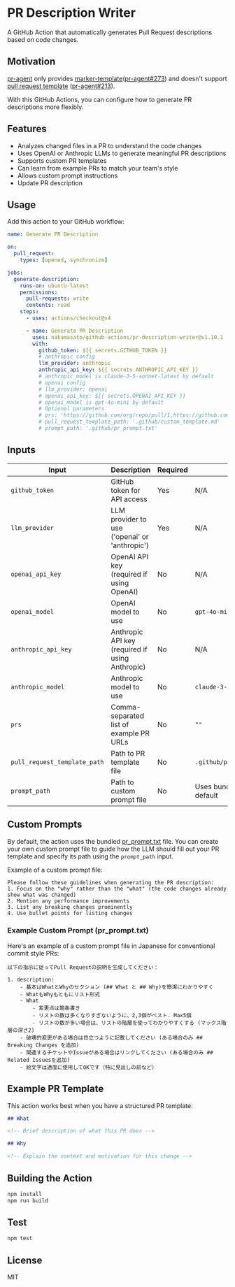 # PR Description Writer

A GitHub Action that automatically generates Pull Request descriptions based on code changes.

## Motivation

[pr-agent](https://github.com/qodo-ai/pr-agent) only provides [marker-template](https://qodo-merge-docs.qodo.ai/tools/describe/?h=marker#markers-template)([pr-agent#273](https://github.com/qodo-ai/pr-agent/pull/273)) and doesn't support [pull request template](https://docs.github.com/en/communities/using-templates-to-encourage-useful-issues-and-pull-requests/creating-a-pull-request-template-for-your-repository) ([pr-agent#213](https://github.com/qodo-ai/pr-agent/issues/213)).

With this GitHub Actions, you can configure how to generate PR descriptions more flexibly.

## Features

- Analyzes changed files in a PR to understand the code changes
- Uses OpenAI or Anthropic LLMs to generate meaningful PR descriptions
- Supports custom PR templates
- Can learn from example PRs to match your team's style
- Allows custom prompt instructions
- Update PR description

## Usage

Add this action to your GitHub workflow:

```yaml
name: Generate PR Description

on:
  pull_request:
    types: [opened, synchronize]

jobs:
  generate-description:
    runs-on: ubuntu-latest
    permissions:
      pull-requests: write
      contents: read
    steps:
      - uses: actions/checkout@v4

      - name: Generate PR Description
        uses: nakamasato/github-actions/pr-description-writer@v1.10.1
        with:
          github_token: ${{ secrets.GITHUB_TOKEN }}
          # anthropic config
          llm_provider: anthropic
          anthropic_api_key: ${{ secrets.ANTHROPIC_API_KEY }}
          # anthropic_model is claude-3-5-sonnet-latest by default
          # openai config
          # llm_provider: openai
          # openai_api_key: ${{ secrets.OPENAI_API_KEY }}
          # openai_model is gpt-4o-mini by default
          # Optional parameters
          # prs: 'https://github.com/org/repo/pull/1,https://github.com/org/repo/pull/2'
          # pull_request_template_path: '.github/custom_template.md'
          # prompt_path: '.github/pr_prompt.txt'
```

## Inputs

| Input                       | Description                                           | Required | Default                           |
|-----------------------------|-------------------------------------------------------|----------|-----------------------------------|
| `github_token`              | GitHub token for API access                           | Yes      | N/A                               |
| `llm_provider`              | LLM provider to use ('openai' or 'anthropic')         | Yes      | N/A                               |
| `openai_api_key`            | OpenAI API key (required if using OpenAI)             | No       | N/A                               |
| `openai_model`              | OpenAI model to use                                   | No       | `gpt-4o-mini`                     |
| `anthropic_api_key`         | Anthropic API key (required if using Anthropic)       | No       | N/A                               |
| `anthropic_model`           | Anthropic model to use                                | No       | `claude-3-5-sonnet-latest`        |
| `prs`                       | Comma-separated list of example PR URLs               | No       | `""`                              |
| `pull_request_template_path`| Path to PR template file                              | No       | `.github/pull_request_template.md`|
| `prompt_path`               | Path to custom prompt file                            | No       | Uses bundled [pr_prompt.txt](pr_prompt.txt) by default |

## Custom Prompts

By default, the action uses the bundled [pr_prompt.txt](pr_prompt.txt) file. You can create your own custom prompt file to guide how the LLM should fill out your PR template and specify its path using the `prompt_path` input.

Example of a custom prompt file:

```
Please follow these guidelines when generating the PR description:
1. Focus on the "why" rather than the "what" (the code changes already show what was changed)
2. Mention any performance improvements
3. List any breaking changes prominently
4. Use bullet points for listing changes
```

### Example Custom Prompt (pr_prompt.txt)

Here's an example of a custom prompt file in Japanese for conventional commit style PRs:

```
以下の指示に従ってPull Requestの説明を生成してください：

1. description:
    - 基本はWhatとWhyのセクション (## What と ## Why)を簡潔にわかりやすく
    - WhatもWhyもともにリスト形式
    - What
        - 変更点は箇条書き
        - リストの数は多くなりすぎないように、2,3個がベスト. Max5個
        - リストの数が多い場合は、リストの階層を使ってわかりやすくする (マックス階層の深さ2)
    - 破壊的変更がある場合は目立つように記載してください (ある場合のみ ## Breaking Changes を追加)
    - 関連するチケットやIssueがある場合はリンクしてください (ある場合のみ ## Related Issuesを追加)
    - 絵文字は適度に使用してOKです（特に見出しの前など）
```

## Example PR Template

This action works best when you have a structured PR template:

```markdown
## What

<!-- Brief description of what this PR does -->

## Why

<!-- Explain the context and motivation for this change -->
```

## Building the Action

```bash
npm install
npm run build
```

## Test

```bash
npm test
```

## License

MIT
